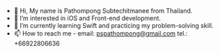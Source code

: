 - 👋 Hi, My name is Pathompong Subtechitmanee from Thailand.
- 👀 I’m interested in iOS and Front-end development.
- 🌱 I’m currently learning Swift and practicing my problem-solving skill.
- 📫 How to reach me - email: pspathompong@gmail.com
                        tel.: +66922806636

<!---
bleach015/bleach015 is a ✨ special ✨ repository because its `README.md` (this file) appears on your GitHub profile.
You can click the Preview link to take a look at your changes.
--->
